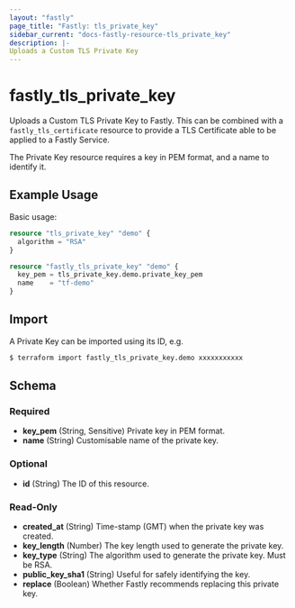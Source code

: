 ```yaml
---
layout: "fastly"
page_title: "Fastly: tls_private_key"
sidebar_current: "docs-fastly-resource-tls_private_key"
description: |-
Uploads a Custom TLS Private Key
---
```


# fastly_tls_private_key

Uploads a Custom TLS Private Key to Fastly. This can be combined with a `fastly_tls_certificate` resource to provide a TLS Certificate able to be applied to a Fastly Service.

The Private Key resource requires a key in PEM format, and a name to identify it.

## Example Usage

Basic usage:

```terraform
resource "tls_private_key" "demo" {
  algorithm = "RSA"
}

resource "fastly_tls_private_key" "demo" {
  key_pem = tls_private_key.demo.private_key_pem
  name    = "tf-demo"
}
```

## Import

A Private Key can be imported using its ID, e.g.

```sh
$ terraform import fastly_tls_private_key.demo xxxxxxxxxxx
```

<!-- schema generated by tfplugindocs -->
## Schema

### Required

- **key_pem** (String, Sensitive) Private key in PEM format.
- **name** (String) Customisable name of the private key.

### Optional

- **id** (String) The ID of this resource.

### Read-Only

- **created_at** (String) Time-stamp (GMT) when the private key was created.
- **key_length** (Number) The key length used to generate the private key.
- **key_type** (String) The algorithm used to generate the private key. Must be RSA.
- **public_key_sha1** (String) Useful for safely identifying the key.
- **replace** (Boolean) Whether Fastly recommends replacing this private key.
